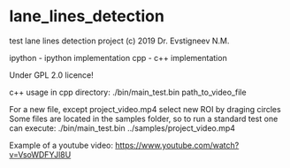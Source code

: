 # lane_lines_detection
test lane lines detection project
(c) 2019 Dr. Evstigneev N.M.

ipython - ipython implementation
cpp - c++ implementation

Under GPL 2.0 licence!

c++ usage in cpp directory:
./bin/main_test.bin path_to_video_file

For a new file, except project_video.mp4 select new ROI by draging circles
Some files are located in the samples folder, so to run a standard test one can execute:
./bin/main_test.bin ../samples/project_video.mp4

Example of a youtube video:
https://www.youtube.com/watch?v=VsoWDFYJl8U
